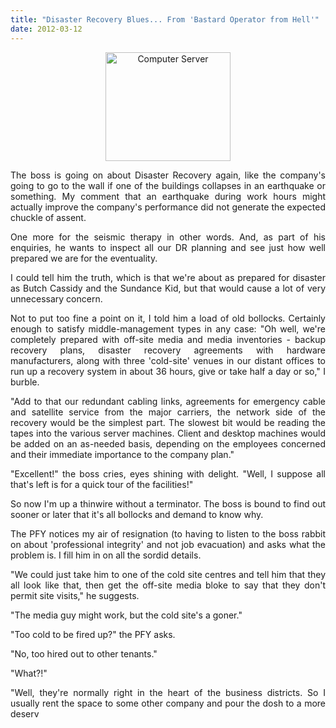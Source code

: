 ```yaml
---
title: "Disaster Recovery Blues... From 'Bastard Operator from Hell'"
date: 2012-03-12
---
```


<p style="text-align: justify;">
    <a href="https://blogger.googleusercontent.com/img/b/R29vZ2xl/AVvXsEhNQIPsqfuiZr0ttzN5qzYuTdU63sQFMz6YobgSxw1Xfomv8WGZbH74tl2csa1hc0ggDcoRBnBr94xy63DE4QNMDQ97k6-qNjASywpT9mZyLFD_zjvZ4Udwns61dF_hIknV-ZoyPM3Zjg/s1600/compServer.png" 
       style="display: block; text-align: center; margin: auto;">
        <img border="0" 
             src="https://blogger.googleusercontent.com/img/b/R29vZ2xl/AVvXsEhNQIPsqfuiZr0ttzN5qzYuTdU63sQFMz6YobgSxw1Xfomv8WGZbH74tl2csa1hc0ggDcoRBnBr94xy63DE4QNMDQ97k6-qNjASywpT9mZyLFD_zjvZ4Udwns61dF_hIknV-ZoyPM3Zjg/s200/compServer.png" 
             width="200" 
             height="174" 
             alt="Computer Server" />
    </a>
</p>

<p style="text-align: justify;">
    The boss is going on about Disaster Recovery again, like the company's going to go to the wall 
    if one of the buildings collapses in an earthquake or something. My comment that an earthquake 
    during work hours might actually improve the company's performance did not generate the 
    expected chuckle of assent.
</p>

<p style="text-align: justify;">
    One more for the seismic therapy in other words. And, as part of his enquiries, he wants to 
    inspect all our DR planning and see just how well prepared we are for the eventuality.
</p>

<p style="text-align: justify;">
    I could tell him the truth, which is that we're about as prepared for disaster as Butch Cassidy 
    and the Sundance Kid, but that would cause a lot of very unnecessary concern.
</p>

<p style="text-align: justify;">
    Not to put too fine a point on it, I told him a load of old bollocks. Certainly enough to satisfy 
    middle-management types in any case: "Oh well, we're completely prepared with off-site media 
    and media inventories - backup recovery plans, disaster recovery agreements with hardware 
    manufacturers, along with three 'cold-site' venues in our distant offices to run up a recovery 
    system in about 36 hours, give or take half a day or so," I burble.
</p>

<p style="text-align: justify;">
    "Add to that our redundant cabling links, agreements for emergency cable and satellite service 
    from the major carriers, the network side of the recovery would be the simplest part. The slowest 
    bit would be reading the tapes into the various server machines. Client and desktop machines 
    would be added on an as-needed basis, depending on the employees concerned and their 
    immediate importance to the company plan."
</p>

<p style="text-align: justify;">
    "Excellent!" the boss cries, eyes shining with delight. "Well, I suppose all that's left is for a 
    quick tour of the facilities!"
</p>

<p style="text-align: justify;">
    So now I'm up a thinwire without a terminator. The boss is bound to find out sooner or later that 
    it's all bollocks and demand to know why.
</p>

<p style="text-align: justify;">
    The PFY notices my air of resignation (to having to listen to the boss rabbit on about 
    'professional integrity' and not job evacuation) and asks what the problem is. I fill him in on 
    all the sordid details.
</p>

<p style="text-align: justify;">
    "We could just take him to one of the cold site centres and tell him that they all look like that, 
    then get the off-site media bloke to say that they don't permit site visits," he suggests.
</p>

<p style="text-align: justify;">
    "The media guy might work, but the cold site's a goner."
</p>

<p style="text-align: justify;">
    "Too cold to be fired up?" the PFY asks.
</p>

<p style="text-align: justify;">
    "No, too hired out to other tenants."
</p>

<p style="text-align: justify;">
    "What?!"
</p>

<p style="text-align: justify;">
    "Well, they're normally right in the heart of the business districts. So I usually rent the space 
    to some other company and pour the dosh to a more deserv
